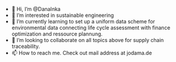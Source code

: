 - 👋 Hi, I’m @DanaInka
- 👀 I’m interested in sustainable engineering
- 🌱 I’m currently learning to set up a uniform data scheme for environmental data connecting life cycle assessment with finance optimization and ressource plannung.
- 💞️ I’m looking to collaborate on all topics above for supply chain traceability.
- 📫 How to reach me. Check out mail address at jodama.de

<!---
DanaInka/DanaInka is a ✨ special ✨ repository because its `README.md` (this file) appears on your GitHub profile.
You can click the Preview link to take a look at your changes.
--->
